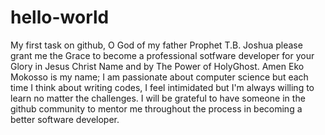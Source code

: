 # hello-world
My first task on github, O God of my father Prophet T.B. Joshua please grant me the Grace to become a professional sotfware developer for your Glory in Jesus Christ Name and by The Power of HolyGhost. Amen
Eko Mokosso is my name; I am passionate about computer science but each time I think about writing codes, I feel intimidated but I'm always willing to learn no matter the challenges. I will be grateful to have someone in the github community to mentor me throughout the process in becoming a better software developer.
